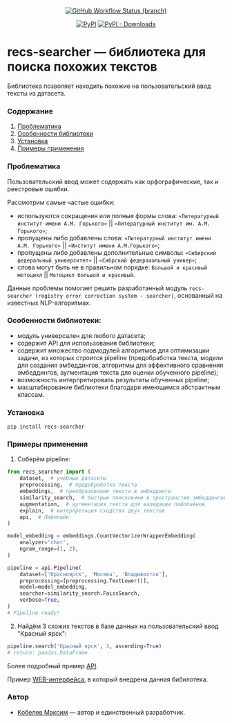 <div align="center">

[![GitHub Workflow Status (branch)](https://img.shields.io/github/actions/workflow/status/sheriff1max/recs-searcher/.github/workflows/python-app.yml)](https://github.com/sheriff1max/recs-searcher/actions/workflows/python-app.yaml)

[![PyPI](https://img.shields.io/pypi/v/recs-searcher?color=blue&style=for-the-badge&logo=pypi&logoColor=white)](https://pypi.org/project/recs-searcher/) 
[![PyPI - Downloads](https://img.shields.io/pypi/dm/recs-searcher?style=for-the-badge&color=blue)](https://pepy.tech/project/recs-searcher) 
<br>
</div>

# recs-searcher — библиотека для поиска похожих текстов
Библиотека позволяет находить похожие на пользовательский ввод тексты из датасета.

### Содержание
 1. [Проблематика](#problems)
 2. [Особенности библиотеки](#features)
 3. [Установка](#install)
 4. [Примеры применения](#examples) 

### Проблематика <a name="problems"></a>
Пользовательский ввод может содержать как орфографические, так и реестровые ошибки.

Рассмотрим самые частые ошибки:
- используются сокращения или полные формы слова: `«Литературный институт имени А.М. Горького»` || `«Литературный институт им. А.М. Горького»`;
- пропущены либо добавлены слова: `«Литературный институт имени А.М. Горького»` || `«Институт имени А.М.Горького»`;
- пропущены либо добавлены дополнительные символы: `«Сибирский федеральный университет»` || `«Сибрский федерааальный универ»`;
- слова могут быть не в правильном порядке: `Большой и красивый мотоцикл` || `Мотоцикл большой и красивый`.

Данные проблемы помогает решить разработанный модуль `recs-searcher (registry error correction system - searcher)`, основанный на известных NLP-алгоритмах.

### Особенности библиотеки: <a name="features"></a>
 - модуль универсален для любого датасета;
 - содержит API для использования библиотеки;
 - содержит множество подмодулей алгоритмов для оптимизации задачи, из которых строится pipeline (предобработка текста, модели для создания эмбеддингов, алгоритмы для эффективного сравнения эмбеддингов, аугментация текста для оценки обученного pipeline);
 - возможность интерпретировать результаты обученных pipeline;
 - масштабирование библиотеки благодаря имеющимся абстрактным классам.

### Установка <a name="install"></a>

```commandline
pip install recs-searcher
```

### Примеры применения <a name="examples"></a>

1. Соберём pipeline:
```python
from recs_searcher import (
    dataset,  # учебные датасеты
    preprocessing,  # предобработка текста
    embeddings,  # преобразование текста в эмбеддинги
    similarity_search,  # быстрые поисковики в пространстве эмбеддингов
    augmentation,  # аугментация текста для валидации пайплайнов
    explain,  # интерпретация сходства двух текстов
    api,  # Пайплайн
)

model_embedding = embeddings.CountVectorizerWrapperEmbedding(
    analyzer='char',
    ngram_range=(1, 2),
)

pipeline = api.Pipeline(
    dataset=['Красноярск', 'Москва', 'Владивосток'],
    preprocessing=[preprocessing.TextLower()],
    model=model_embedding,
    searcher=similarity_search.FaissSearch,
    verbose=True,
)
# Pipeline ready!
```

2. Найдём 3 схожих текстов в базе данных на пользовательский ввод "Красный ярск":
```python
pipeline.search('Красный ярск', 3, ascending=True)
# return: pandas.DataFrame
```

Более подробный пример [API](https://github.com/sheriff1max/recs-searcher/blob/master/notebooks/tutorial_rus.ipynb).

Пример [WEB-интерфейса](https://github.com/sheriff1max/web-recs-searcher), в который внедрена данная бибилотека.

### Автор
- [Кобелев Максим](https://github.com/sheriff1max) — автор и единственный разработчик.